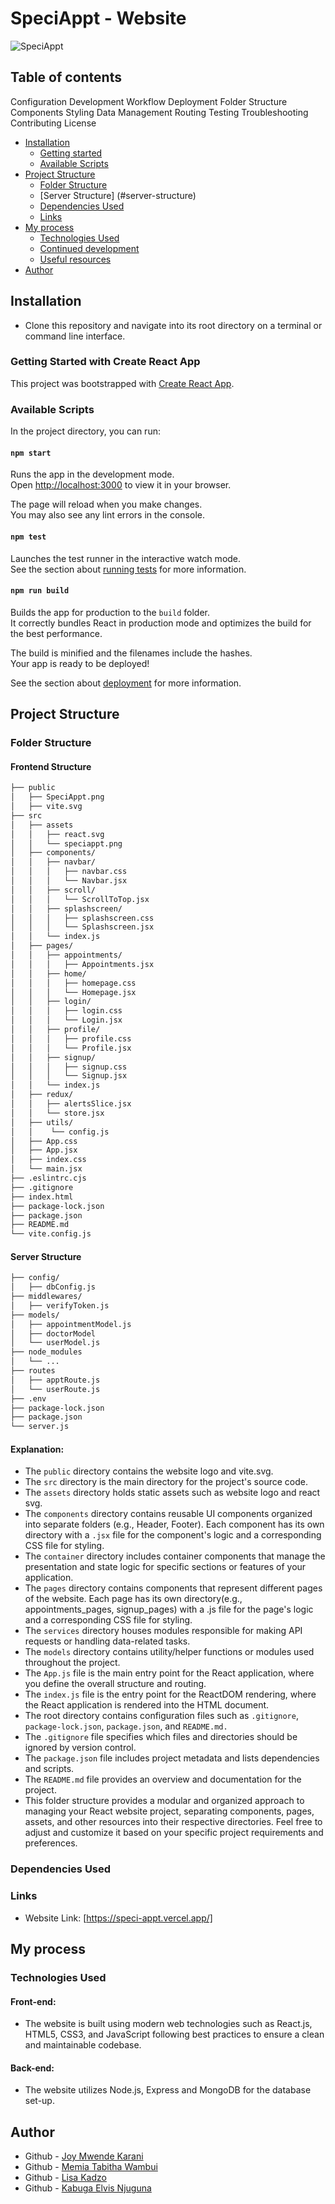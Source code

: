 # SpeciAppt - Website 
![SpeciAppt](https://github.com/joykara/Speci-Appt/blob/main/speciappt%20images/userHome.jpeg)

## Table of contents

Configuration
Development Workflow
Deployment
Folder Structure
Components
Styling
Data Management
Routing
Testing
Troubleshooting
Contributing
License
- [Installation](#overview)
    - [Getting started](#getting-started)
    - [Available Scripts](#available-scripts)
- [Project Structure](#project-structure)
    - [Folder Structure](#folder-structure)
    - [Server Structure] (#server-structure)
    - [Dependencies Used](#dependencies)
    - [Links](#links)
- [My process](#my-process)
  - [Technologies Used](#technologies-used)
  - [Continued development](#continued-development)
  - [Useful resources](#useful-resources)
- [Author](#author)



## Installation
- Clone this repository and navigate into its root directory on a terminal or command line interface.
### Getting Started with Create React App

This project was bootstrapped with [Create React App](https://github.com/facebook/create-react-app).

### Available Scripts

In the project directory, you can run:

#### `npm start`

Runs the app in the development mode.\
Open [http://localhost:3000](http://localhost:3000) to view it in your browser.

The page will reload when you make changes.\
You may also see any lint errors in the console.

#### `npm test`

Launches the test runner in the interactive watch mode.\
See the section about [running tests](https://facebook.github.io/create-react-app/docs/running-tests) for more information.

#### `npm run build`

Builds the app for production to the `build` folder.\
It correctly bundles React in production mode and optimizes the build for the best performance.

The build is minified and the filenames include the hashes.\
Your app is ready to be deployed!

See the section about [deployment](https://facebook.github.io/create-react-app/docs/deployment) for more information.


## Project Structure

### Folder Structure
#### Frontend Structure
```bash
├── public
│   ├── SpeciAppt.png
│   ├── vite.svg
├── src
│   ├── assets
│   │   ├── react.svg
│   │   └── speciappt.png
│   ├── components/
│   │   ├── navbar/
│   │   │   ├── navbar.css
│   │   │   └── Navbar.jsx
│   │   ├── scroll/
│   │   │   └── ScrollToTop.jsx
│   │   ├── splashscreen/
│   │   │   ├── splashscreen.css
│   │   │   └── Splashscreen.jsx
│   │   └── index.js
│   ├── pages/
│   │   ├── appointments/
│   │   │   ├── Appointments.jsx
│   │   ├── home/
│   │   │   ├── homepage.css
│   │   │   └── Homepage.jsx
│   │   ├── login/
│   │   │   ├── login.css
│   │   │   └── Login.jsx
│   │   ├── profile/
│   │   │   ├── profile.css
│   │   │   └── Profile.jsx
│   │   ├── signup/
│   │   │   ├── signup.css
│   │   │   └── Signup.jsx
│   │   └── index.js
│   ├── redux/
│   │   ├── alertsSlice.jsx
│   │   └── store.jsx
│   ├── utils/
│   │    └── config.js
│   ├── App.css
│   ├── App.jsx
│   ├── index.css
│   └── main.jsx
├── .eslintrc.cjs
├── .gitignore
├── index.html
├── package-lock.json
├── package.json
├── README.md
└── vite.config.js
```

#### Server Structure
```bash
├── config/
│   ├── dbConfig.js
├── middlewares/
│   ├── verifyToken.js
├── models/
│   ├── appointmentModel.js
│   ├── doctorModel
│   └── userModel.js
├── node_modules
│   └── ...
├── routes
│   ├── apptRoute.js
│   └── userRoute.js
├── .env
├── package-lock.json
├── package.json
└── server.js
```

#### Explanation:

 - The `public` directory contains the website logo and vite.svg.
 - The `src` directory is the main directory for the project's source code.
 - The `assets` directory holds static assets such as website logo and react svg.
 - The `components` directory contains reusable UI components organized into separate folders (e.g., Header, Footer). Each component has its own directory with a `.jsx` file for the component's logic and a corresponding CSS file for styling.
 - The `container` directory includes container components that manage the presentation and state logic for specific sections or features of your application.
 - The `pages` directory contains components that represent different pages of the website. Each page has its own directory(e.g., appointments_pages, signup_pages) with a .js file for the page's logic and a corresponding CSS file for styling.
 - The `services` directory houses modules responsible for making API requests or handling data-related tasks.
 - The `models` directory contains utility/helper functions or modules used throughout the project.
 - The `App.js`  file is the main entry point for the React application, where you define the overall structure and routing.
 - The `index.js` file is the entry point for the ReactDOM rendering, where the React application is rendered into the HTML document.
 - The root directory contains configuration files such as `.gitignore`, `package-lock.json`, `package.json`, and `README.md.`
 - The `.gitignore` file specifies which files and directories should be ignored by version control.
 - The `package.json` file includes project metadata and lists dependencies and scripts.
 - The `README.md` file provides an overview and documentation for the project.
 - This folder structure provides a modular and organized approach to managing your React website project, separating components, pages, assets, and other resources into their respective directories. Feel free to adjust and customize it based on your specific project requirements and preferences.


### Dependencies Used


### Links

- Website Link: [https://speci-appt.vercel.app/]

## My process

### Technologies Used

#### Front-end: 
- The website is built using modern web technologies such as React.js, HTML5, CSS3, and JavaScript following best practices to ensure a clean and maintainable codebase.
#### Back-end: 
- The website utilizes Node.js, Express and MongoDB for the database set-up.






## Author
- Github - [Joy Mwende Karani](https://github.com/joykara/)
- Github - [Memia Tabitha Wambui](https://github.com/m3mier)
- Github - [Lisa Kadzo](https://github.com/I-amLisa)
- Github - [Kabuga Elvis Njuguna](https://github.com/Kabugu-Stack)




